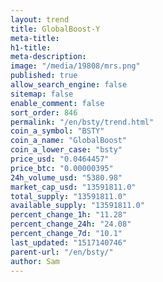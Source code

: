 ```yaml
---
layout: trend
title: GlobalBoost-Y
meta-title: 
h1-title: 
meta-description: 
image: "/media/19808/mrs.png"
published: true
allow_search_engine: false
sitemap: false
enable_comment: false
sort_order: 846
permalink: "/en/bsty/trend.html"
coin_a_symbol: "BSTY"
coin_a_name: "GlobalBoost"
coin_a_lower_case: "bsty"
price_usd: "0.0464457"
price_btc: "0.00000395"
24h_volume_usd: "5380.98"
market_cap_usd: "13591811.0"
total_supply: "13591811.0"
available_supply: "13591811.0"
percent_change_1h: "11.28"
percent_change_24h: "24.08"
percent_change_7d: "10.1"
last_updated: "1517140746"
parent-url: "/en/bsty/"
author: Sam
---
```



